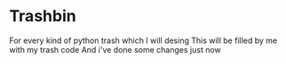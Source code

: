 # Trashbin
For every kind of python trash which I will desing
This will be filled by me with my trash code
And i've done some changes just now
